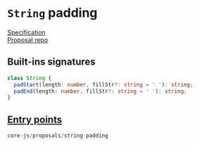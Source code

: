 # `String` padding
[Specification](https://tc39.es/proposal-string-pad-start-end/)\
[Proposal repo](https://github.com/tc39/proposal-string-pad-start-end)

## Built-ins signatures
```ts
class String {
  padStart(length: number, fillStr?: string = ' '): string;
  padEnd(length: number, fillStr?: string = ' '): string;
}

```

## [Entry points]({docs-version}/docs/usage#h-entry-points)
```ts
core-js/proposals/string-padding
```
